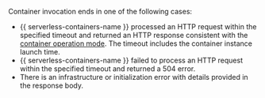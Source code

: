 Container invocation ends in one of the following cases:

* {{ serverless-containers-name }} processed an HTTP request within the specified timeout and returned an HTTP response consistent with the [container operation mode](../../serverless-containers/concepts/container.md#runtime). The timeout includes the container instance launch time.
* {{ serverless-containers-name }} failed to process an HTTP request within the specified timeout and returned a 504 error.
* There is an infrastructure or initialization error with details provided in the response body.
